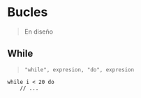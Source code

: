 # Bucles

> En diseño

## While

> `"while", expresion, "do", expresion`

```
while i < 20 do
    // ...

```
